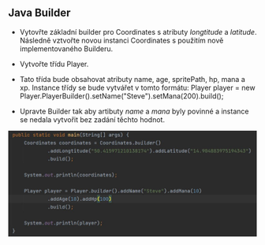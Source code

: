 ## Java Builder

- Vytovřte základní builder pro Coordinates s atributy $longtitude$ a $latitude$. Následně vztvořte novou instanci Coordinates s použitím nově implementovaného Builderu.

- Vytvořte třídu Player.
- Tato třída bude obsahovat atributy name, age, spritePath, hp, mana a xp.
Instance třídy se bude vytvářet v tomto formátu:
Player player = new Player.PlayerBuilder().setName("Steve").setMana(200).build();

- Upravte Builder tak aby artibuty *name* a *mana* byly povinné a instance se nedala vytvořit bez zadání těchto hodnot.

![screenshot.JPG](screenshot.JPG)
